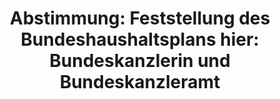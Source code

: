---
abstimmung:
  abstimmung: 1
  bundestagssitzung: 42
  legislaturperiode: 18
categories:
- Finanzen
- Haushalt
data:
- title: Abstimmungsergebnis 20140625_1-data.pdf
  url: /res/abstimmungsliste/20140625_1-data.pdf
- title: Abstimmungsergebnis 20140625_1_xls-data.csv
  url: /res/abstimmungsliste/analyses/20140625_1_xls-data.csv
documents:
- local: /res/abstimmungsdaten/018-042-01/1800700.pdf
  title: Drucksache 18/00700.pdf
  url: http://dip21.bundestag.de/dip21/btd/18/007/1800700.pdf
- local: /res/abstimmungsdaten/018-042-01/1800702.pdf
  title: Drucksache 18/00702.pdf
  url: http://dip21.bundestag.de/dip21/btd/18/007/1800702.pdf
- local: /res/abstimmungsdaten/018-042-01/1801023.pdf
  title: Drucksache 18/01023.pdf
  url: http://dip21.bundestag.de/dip21/btd/18/010/1801023.pdf
- local: /res/abstimmungsdaten/018-042-01/1801025.pdf
  title: Drucksache 18/01025.pdf
  url: http://dip21.bundestag.de/dip21/btd/18/010/1801025.pdf
ergebnis:
  cdu/csu:
    enthaltung: 0
    gesamt: 311
    ja: 291
    nein: 0
    nichtabgegeben: 20
    ungueltig: 0
  die.linke:
    enthaltung: 0
    gesamt: 64
    ja: 0
    nein: 58
    nichtabgegeben: 6
    ungueltig: 0
  file: 20140625_1_xls-data.csv
  gruenen:
    enthaltung: 0
    gesamt: 63
    ja: 0
    nein: 58
    nichtabgegeben: 5
    ungueltig: 0
  spd:
    enthaltung: 0
    gesamt: 193
    ja: 180
    nein: 0
    nichtabgegeben: 13
    ungueltig: 0
layout: abstimmung
links:
- title: https://www.bundestag.de/parlament/plenum/abstimmung/abstimmung?id=279
  url: https://www.bundestag.de/parlament/plenum/abstimmung/abstimmung?id=279
preview: "Deutscher Bundestag\n\n42. Sitzung des Deutschen Bundestages\nam Mittwoch,\
  \ 25.Juni 2014\nEndg\xFCltiges Ergebnis der Namentlichen Abstimmung Nr. 1\n\nBeschlussempfehlungen\
  \ des Haushaltsauschusses (8. Ausschuss)\nzu dem Entwurf eines Gesetzes\n\xFCber\
  \ die Feststellung des Bundeshaushaltsplans f\xFCr das Haushaltsjahr 2014\n(Haushalsgesetz\
  \ 2014)\nhier: Einzelplan 04\nGesch\xE4ftsbereich der Bundeskanzlerin und des Bundeskanzleramtes\n\
  - Drucksachen 18/700, 18/702, 18/1023 bis 18/1025\n\nAbgegebene Stimmen insgesamt:\n\
  \n587\n44\n\nNicht abgegebene Stimmen:\nJa-Stimmen:\n\n471\n\nNein-Stimmen:\n\n\
  116\n\nEnthaltungen:\n\n0\n\nUng\xFCltige:\n\n0\n\nBerlin, den 25.06.2014\n\nBeginn:\
  \ 13:11\nEnde: 13:13\n"
tags:
- Haushalt
- Bundesregierung
title: 'Abstimmung: Feststellung des Bundeshaushaltsplans hier: Bundeskanzlerin und
  Bundeskanzleramt'
---
